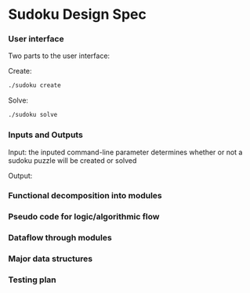 # Sudoku Design Spec

### User interface

Two parts to the user interface:

Create:

```bash
./sudoku create
```

Solve:

```bash
./sudoku solve
```

### Inputs and Outputs

Input: the inputed command-line parameter determines whether or not a sudoku puzzle will be created or solved

Output:

### Functional decomposition into modules

### Pseudo code for logic/algorithmic flow

### Dataflow through modules

### Major data structures

### Testing plan



